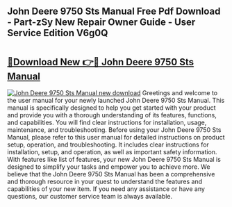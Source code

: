 ## John Deere 9750 Sts Manual Free Pdf Download - Part-zSy New Repair Owner Guide - User Service Edition V6g0Q

# <h2><a href="http://bc91090.oget.top/?id=John+Deere+9750+Sts+Manual">🔗Download New 👉🔴 John Deere 9750 Sts Manual</a></h2>

[![John Deere 9750 Sts Manual new download](https://i.imgur.com/5g1atiW.png)](http://bc91090.oget.top/?id=John+Deere+9750+Sts+Manual)
Greetings and welcome to the user manual for your newly launched John Deere 9750 Sts Manual. This manual is specifically designed to help you get started with your product and provide you with a thorough understanding of its features, functions, and capabilities. You will find clear instructions for installation, usage, maintenance, and troubleshooting. Before using your John Deere 9750 Sts Manual, please refer to this user manual for detailed instructions on product setup, operation, and troubleshooting. It includes clear instructions for installation, setup, and operation, as well as important safety information. With features like list of features, your new John Deere 9750 Sts Manual is designed to simplify your tasks and empower you to achieve more. We believe that the John Deere 9750 Sts Manual has been a comprehensive and thorough resource in your quest to understand the features and capabilities of your new item. If you need any assistance or have any questions, our customer service team is always available.
